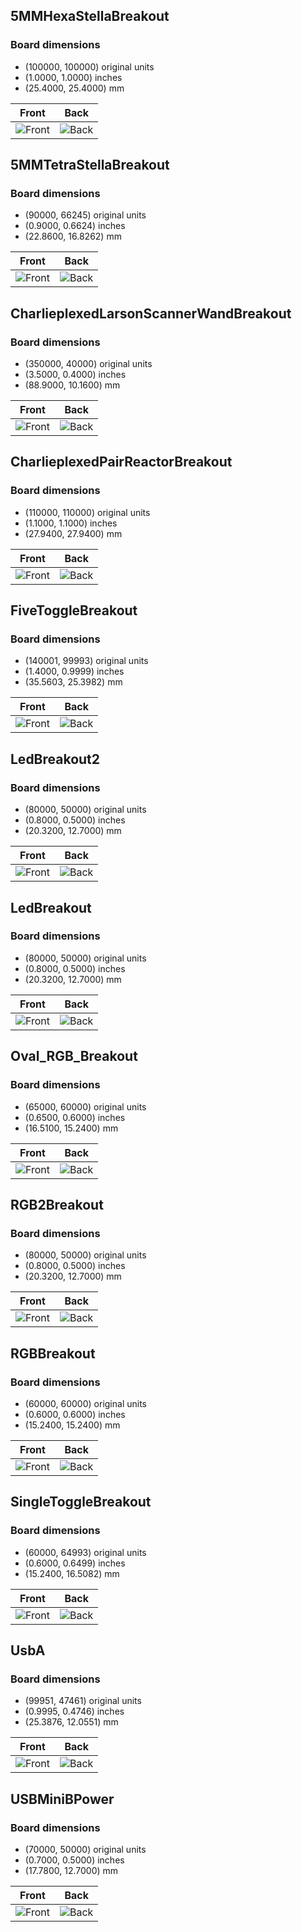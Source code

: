 ## 5MMHexaStellaBreakout 


### Board dimensions

* (100000, 100000) original units
* (1.0000, 1.0000) inches
* (25.4000, 25.4000) mm



| Front | Back |
| --- | --- |
| ![Front](5MMHexaStellaBreakout.png) | ![Back](5MMHexaStellaBreakout_back.png) |


## 5MMTetraStellaBreakout 


### Board dimensions

* (90000, 66245) original units
* (0.9000, 0.6624) inches
* (22.8600, 16.8262) mm



| Front | Back |
| --- | --- |
| ![Front](5MMTetraStellaBreakout.png) | ![Back](5MMTetraStellaBreakout_back.png) |


## CharlieplexedLarsonScannerWandBreakout 


### Board dimensions

* (350000, 40000) original units
* (3.5000, 0.4000) inches
* (88.9000, 10.1600) mm



| Front | Back |
| --- | --- |
| ![Front](CharlieplexedLarsonScannerWandBreakout.png) | ![Back](CharlieplexedLarsonScannerWandBreakout_back.png) |


## CharlieplexedPairReactorBreakout 


### Board dimensions

* (110000, 110000) original units
* (1.1000, 1.1000) inches
* (27.9400, 27.9400) mm



| Front | Back |
| --- | --- |
| ![Front](CharlieplexedPairReactorBreakout.png) | ![Back](CharlieplexedPairReactorBreakout_back.png) |


## FiveToggleBreakout 


### Board dimensions

* (140001, 99993) original units
* (1.4000, 0.9999) inches
* (35.5603, 25.3982) mm



| Front | Back |
| --- | --- |
| ![Front](FiveToggleBreakout.png) | ![Back](FiveToggleBreakout_back.png) |


## LedBreakout2 


### Board dimensions

* (80000, 50000) original units
* (0.8000, 0.5000) inches
* (20.3200, 12.7000) mm



| Front | Back |
| --- | --- |
| ![Front](LedBreakout2.png) | ![Back](LedBreakout2_back.png) |


## LedBreakout 


### Board dimensions

* (80000, 50000) original units
* (0.8000, 0.5000) inches
* (20.3200, 12.7000) mm



| Front | Back |
| --- | --- |
| ![Front](LedBreakout.png) | ![Back](LedBreakout_back.png) |


## Oval_RGB_Breakout 


### Board dimensions

* (65000, 60000) original units
* (0.6500, 0.6000) inches
* (16.5100, 15.2400) mm



| Front | Back |
| --- | --- |
| ![Front](Oval_RGB_Breakout.png) | ![Back](Oval_RGB_Breakout_back.png) |


## RGB2Breakout 


### Board dimensions

* (80000, 50000) original units
* (0.8000, 0.5000) inches
* (20.3200, 12.7000) mm



| Front | Back |
| --- | --- |
| ![Front](RGB2Breakout.png) | ![Back](RGB2Breakout_back.png) |


## RGBBreakout 


### Board dimensions

* (60000, 60000) original units
* (0.6000, 0.6000) inches
* (15.2400, 15.2400) mm



| Front | Back |
| --- | --- |
| ![Front](RGBBreakout.png) | ![Back](RGBBreakout_back.png) |


## SingleToggleBreakout 


### Board dimensions

* (60000, 64993) original units
* (0.6000, 0.6499) inches
* (15.2400, 16.5082) mm



| Front | Back |
| --- | --- |
| ![Front](SingleToggleBreakout.png) | ![Back](SingleToggleBreakout_back.png) |


## UsbA 


### Board dimensions

* (99951, 47461) original units
* (0.9995, 0.4746) inches
* (25.3876, 12.0551) mm



| Front | Back |
| --- | --- |
| ![Front](UsbA.png) | ![Back](UsbA_back.png) |


## USBMiniBPower 


### Board dimensions

* (70000, 50000) original units
* (0.7000, 0.5000) inches
* (17.7800, 12.7000) mm



| Front | Back |
| --- | --- |
| ![Front](USBMiniBPower.png) | ![Back](USBMiniBPower_back.png) |


